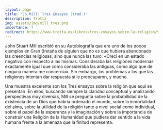 ```yaml
---
layout: page
title: "JS Mill: Tres Ensayos (trad.)"
description: Trotta
img: assets/img/mill_tres.png
importance: 7
redirect: https://www.trotta.es/libros/tres-ensayos-sobre-la-religion/9788498794847/
---
```


John Stuart Mill escribió en su Autobiografía que era uno de los pocos ejemplos en Gran Bretaña de alguien que no es que hubiera abandonado las creencias religiosas, sino que nunca las tuvo: «Crecí en un estado negativo con respecto a las mismas. Consideraba las religiones modernas exactamente igual que como consideraba las antiguas, como algo que de ninguna manera me concernía». Sin embargo, los problemas a los que las religiones intentan dar respuesta sí le preocuparon, y mucho.

Una muestra excelente son los Tres ensayos sobre la religión que aquí se presentan. En ellos, buscando siempre la claridad conceptual y analizando perspectivas muy diversas, Mill se pregunta sobre la probabilidad de la existencia de un Dios que habría ordenado el mundo, sobre la inmortalidad del alma, sobre la utilidad de la religión tanto a nivel social como individual, sobre el papel de la esperanza y la imaginación y sobre la importancia de construir una Religión de la Humanidad que pudiera dar sentido a la vida humana frente a la amenaza que la finitud representa.